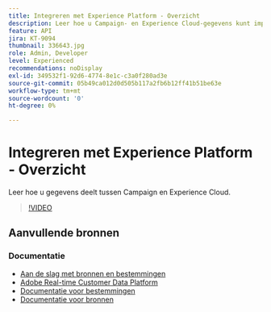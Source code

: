 ```yaml
---
title: Integreren met Experience Platform - Overzicht
description: Leer hoe u Campaign- en Experience Cloud-gegevens kunt importeren en exporteren, zodat de communicatie tussen de twee oplossingen mogelijk is.
feature: API
jira: KT-9094
thumbnail: 336643.jpg
role: Admin, Developer
level: Experienced
recommendations: noDisplay
exl-id: 349532f1-92d6-4774-8e1c-c3a0f280ad3e
source-git-commit: 05b49ca012d0d505b117a2fb6b12ff41b51be63e
workflow-type: tm+mt
source-wordcount: '0'
ht-degree: 0%

---
```


# Integreren met Experience Platform - Overzicht

Leer hoe u gegevens deelt tussen Campaign en Experience Cloud.

>[!VIDEO](https://video.tv.adobe.com/v/336643?quality=12&learn=on)

## Aanvullende bronnen

### Documentatie

* [Aan de slag met bronnen en bestemmingen](https://experienceleague.adobe.com/docs/campaign-classic/using/integrating-with-adobe-experience-cloud/aep-sources-destinations/get-started-sources-destinations.html?lang=nl#)
* [Adobe Real-time Customer Data Platform](https://experienceleague.adobe.com/docs/experience-platform/rtcdp/overview.html?lang=nl)
* [Documentatie voor bestemmingen](https://experienceleague.adobe.com/docs/experience-platform/destinations/home.html?lang=nl)
* [Documentatie voor bronnen](https://experienceleague.adobe.com/docs/experience-platform/sources/home.html?lang=nl)
